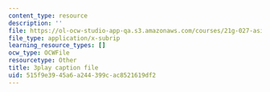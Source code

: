 ```yaml
---
content_type: resource
description: ''
file: https://ol-ocw-studio-app-qa.s3.amazonaws.com/courses/21g-027-asia-in-the-modern-world-images-representations-fall-2016/515f9e3945a6a244399cac8521619df2_1801224.srt
file_type: application/x-subrip
learning_resource_types: []
ocw_type: OCWFile
resourcetype: Other
title: 3play caption file
uid: 515f9e39-45a6-a244-399c-ac8521619df2
---
```

